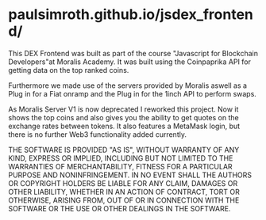 # paulsimroth.github.io/jsdex_frontend/

This DEX Frontend was built as part of the course "Javascript for Blockchain Developers"at Moralis Academy.
It was built using the Coinpaprika API for getting data on the top ranked coins.

Furthermore we made use of the servers provided by Moralis aswell as a Plug in for a Fiat onramp and the Plug in for the 1inch API to perform swaps.

As Moralis Server V1 is now deprecated I reworked this project. Now it shows the top coins and also gives you the ability to get quotes on the exchange rates between tokens. 
It also features a MetaMask login, but there is no further Web3 functionality added currently.

THE SOFTWARE IS PROVIDED "AS IS", WITHOUT WARRANTY OF ANY KIND, EXPRESS OR
IMPLIED, INCLUDING BUT NOT LIMITED TO THE WARRANTIES OF MERCHANTABILITY,
FITNESS FOR A PARTICULAR PURPOSE AND NONINFRINGEMENT. IN NO EVENT SHALL THE
AUTHORS OR COPYRIGHT HOLDERS BE LIABLE FOR ANY CLAIM, DAMAGES OR OTHER
LIABILITY, WHETHER IN AN ACTION OF CONTRACT, TORT OR OTHERWISE, ARISING FROM,
OUT OF OR IN CONNECTION WITH THE SOFTWARE OR THE USE OR OTHER DEALINGS IN
THE SOFTWARE.
